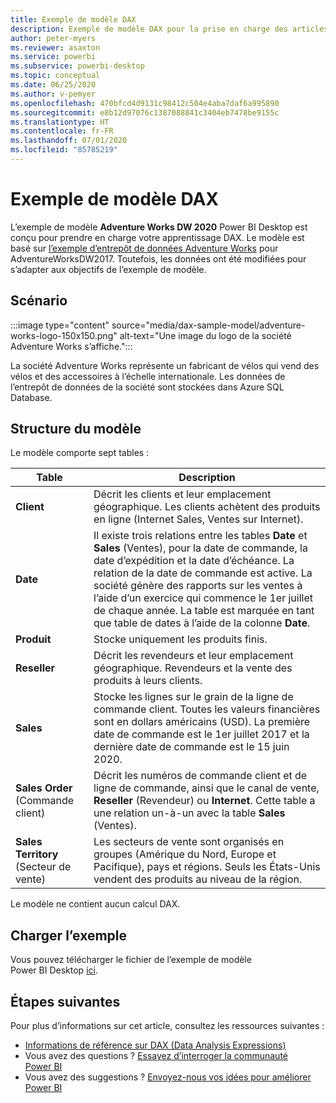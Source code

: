 ```yaml
---
title: Exemple de modèle DAX
description: Exemple de modèle DAX pour la prise en charge des articles de référence.
author: peter-myers
ms.reviewer: asaxton
ms.service: powerbi
ms.subservice: powerbi-desktop
ms.topic: conceptual
ms.date: 06/25/2020
ms.author: v-pemyer
ms.openlocfilehash: 470bfcd4d9131c98412c504e4aba7daf6a995890
ms.sourcegitcommit: e8b12d97076c1387088841c3404eb7478be9155c
ms.translationtype: HT
ms.contentlocale: fr-FR
ms.lasthandoff: 07/01/2020
ms.locfileid: "85785219"
---
```

# <a name="dax-sample-model"></a>Exemple de modèle DAX

L’exemple de modèle **Adventure Works DW 2020** Power BI Desktop est conçu pour prendre en charge votre apprentissage DAX. Le modèle est basé sur [l’exemple d’entrepôt de données Adventure Works](/sql/samples/adventureworks-install-configure#data-warehouse-downloads) pour AdventureWorksDW2017. Toutefois, les données ont été modifiées pour s’adapter aux objectifs de l’exemple de modèle.

## <a name="scenario"></a>Scénario

:::image type="content" source="media/dax-sample-model/adventure-works-logo-150x150.png" alt-text="Une image du logo de la société Adventure Works s’affiche.":::

La société Adventure Works représente un fabricant de vélos qui vend des vélos et des accessoires à l’échelle internationale. Les données de l’entrepôt de données de la société sont stockées dans Azure SQL Database.

## <a name="model-structure"></a>Structure du modèle

Le modèle comporte sept tables :

|Table|Description|
|-----|-------|
|**Client**|Décrit les clients et leur emplacement géographique. Les clients achètent des produits en ligne (Internet Sales, Ventes sur Internet).|
|**Date**|Il existe trois relations entre les tables **Date** et **Sales** (Ventes), pour la date de commande, la date d’expédition et la date d’échéance. La relation de la date de commande est active. La société génère des rapports sur les ventes à l’aide d’un exercice qui commence le 1er juillet de chaque année. La table est marquée en tant que table de dates à l’aide de la colonne **Date**.|
|**Produit**|Stocke uniquement les produits finis.|
|**Reseller**|Décrit les revendeurs et leur emplacement géographique. Revendeurs et la vente des produits à leurs clients.|
|**Sales**|Stocke les lignes sur le grain de la ligne de commande client. Toutes les valeurs financières sont en dollars américains (USD). La première date de commande est le 1er juillet 2017 et la dernière date de commande est le 15 juin 2020.|
|**Sales Order** (Commande client)|Décrit les numéros de commande client et de ligne de commande, ainsi que le canal de vente, **Reseller** (Revendeur) ou **Internet**. Cette table a une relation un-à-un avec la table **Sales** (Ventes).|
|**Sales Territory** (Secteur de vente)|Les secteurs de vente sont organisés en groupes (Amérique du Nord, Europe et Pacifique), pays et régions. Seuls les États-Unis vendent des produits au niveau de la région.|

Le modèle ne contient aucun calcul DAX.

## <a name="download-sample"></a>Charger l’exemple

Vous pouvez télécharger le fichier de l’exemple de modèle Power BI Desktop [ici](https://aka.ms/dax-docs-sample-file).

## <a name="next-steps"></a>Étapes suivantes

Pour plus d’informations sur cet article, consultez les ressources suivantes :

- [Informations de référence sur DAX (Data Analysis Expressions)](/dax/)
- Vous avez des questions ? [Essayez d’interroger la communauté Power BI](https://community.powerbi.com/)
- Vous avez des suggestions ? [Envoyez-nous vos idées pour améliorer Power BI](https://ideas.powerbi.com/)
